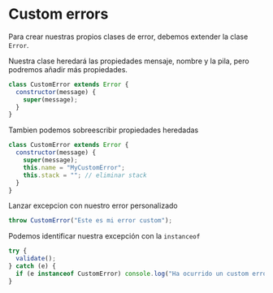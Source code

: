 # Custom errors

Para crear nuestras propios clases de error, debemos extender la clase `Error`.

Nuestra clase heredará las propiedades mensaje, nombre y la pila, pero podremos añadir más propiedades.

```js
class CustomError extends Error {
  constructor(message) {
    super(message);
  }
}
```

Tambien podemos sobreescribir propiedades heredadas

```js
class CustomError extends Error {
  constructor(message) {
    super(message);
    this.name = "MyCustomError";
    this.stack = ""; // eliminar stack
  }
}
```

Lanzar excepcion con nuestro error personalizado

```js
throw CustomError("Este es mi error custom");
```

Podemos identificar nuestra excepción con la `instanceof`

```js
try {
  validate();
} catch (e) {
  if (e instanceof CustomError) console.log("Ha ocurrido un custom error");
}
```
